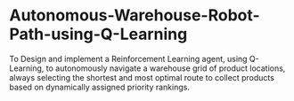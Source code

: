 # Autonomous-Warehouse-Robot-Path-using-Q-Learning
To Design and implement a Reinforcement Learning agent, using Q-Learning, to autonomously navigate a warehouse grid of product locations, always selecting the shortest and most optimal route to collect products based on dynamically assigned priority rankings.
